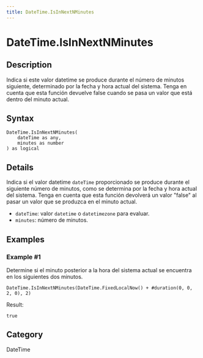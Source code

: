 ```yaml
---
title: DateTime.IsInNextNMinutes
---
```


# DateTime.IsInNextNMinutes


## Description

Indica si este valor datetime se produce durante el número de minutos siguiente, determinado por la fecha y hora actual del sistema. Tenga en cuenta que esta función devuelve false cuando se pasa un valor que está dentro del minuto actual.


## Syntax

```powerquery
DateTime.IsInNextNMinutes(
    dateTime as any,
    minutes as number
) as logical
```


## Details

Indica si el valor datetime <code>dateTime</code> proporcionado se produce durante el siguiente número de minutos, como se determina por la fecha y hora actual del sistema. Tenga en cuenta que esta función devolverá un valor "false" al pasar un valor que se produzca en el minuto actual.      <ul>      <li><code>dateTime</code>: valor <code>datetime</code> o <code>datetimezone</code> para evaluar.</li>      <li><code>minutes</code>: número de minutos.</li>      </ul>


## Examples

### Example #1 
Determine si el minuto posterior a la hora del sistema actual se encuentra en los siguientes dos minutos.
```powerquery
DateTime.IsInNextNMinutes(DateTime.FixedLocalNow() + #duration(0, 0, 2, 0), 2)
```

Result: 
```powerquery
true
```




## Category
DateTime
